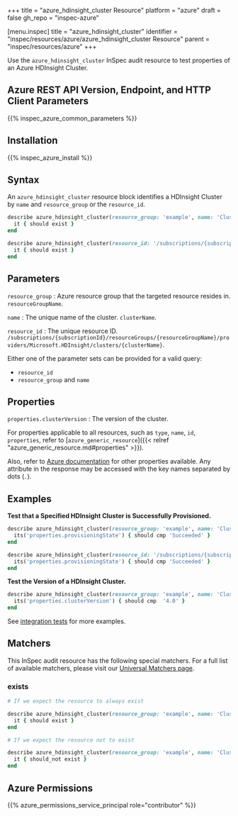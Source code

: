 +++
title = "azure_hdinsight_cluster Resource"
platform = "azure"
draft = false
gh_repo = "inspec-azure"

[menu.inspec]
title = "azure_hdinsight_cluster"
identifier = "inspec/resources/azure/azure_hdinsight_cluster Resource"
parent = "inspec/resources/azure"
+++

Use the `azure_hdinsight_cluster` InSpec audit resource to test properties of an Azure HDInsight Cluster.

## Azure REST API Version, Endpoint, and HTTP Client Parameters

{{% inspec_azure_common_parameters %}}

## Installation

{{% inspec_azure_install %}}

## Syntax

An `azure_hdinsight_cluster` resource block identifies a HDInsight Cluster by `name` and `resource_group` or the `resource_id`.
```ruby
describe azure_hdinsight_cluster(resource_group: 'example', name: 'ClusterName') do
  it { should exist }
end
```
```ruby
describe azure_hdinsight_cluster(resource_id: '/subscriptions/{subscriptionId}/resourceGroups/{resourceGroupName}/providers/Microsoft.HDInsight/clusters/{clusterName}') do
  it { should exist }
end
```

## Parameters

`resource_group`
: Azure resource group that the targeted resource resides in. `resourceGroupName`.

`name`
: The unique name of the cluster. `clusterName`.

`resource_id`
: The unique resource ID. `/subscriptions/{subscriptionId}/resourceGroups/{resourceGroupName}/providers/Microsoft.HDInsight/clusters/{clusterName}`.

Either one of the parameter sets can be provided for a valid query:
- `resource_id`
- `resource_group` and `name`

## Properties

`properties.clusterVersion`
: The version of the cluster.

For properties applicable to all resources, such as `type`, `name`, `id`, `properties`, refer to [`azure_generic_resource`]({{< relref "azure_generic_resource.md#properties" >}}).

Also, refer to [Azure documentation](https://docs.microsoft.com/en-us/rest/api/hdinsight/clusters/get) for other properties available. 
Any attribute in the response may be accessed with the key names separated by dots (`.`).

## Examples

**Test that a Specified HDInsight Cluster is Successfully Provisioned.**

```ruby
describe azure_hdinsight_cluster(resource_group: 'example', name: 'ClusterName') do
  its('properties.provisioningState') { should cmp 'Succeeded' }
end
```
```ruby
describe azure_hdinsight_cluster(resource_id: '/subscriptions/{subscriptionId}/resourceGroups/{resourceGroupName}/providers/Microsoft.HDInsight/clusters/{clusterName}') do
  its('properties.provisioningState') { should cmp 'Succeeded' }
end
```

**Test the Version of a HDInsight Cluster.**

```ruby
describe azure_hdinsight_cluster(resource_group: 'example', name: 'ClusterName') do
  its('properties.clusterVersion') { should cmp  '4.0' }
end
```
See [integration tests](../../test/integration/verify/controls/azurerm_hdinsight_cluster.rb) for more examples.

## Matchers

This InSpec audit resource has the following special matchers. For a full list of available matchers, please visit our [Universal Matchers page](https://docs.chef.io/inspec/matchers/).

### exists

```ruby
# If we expect the resource to always exist

describe azure_hdinsight_cluster(resource_group: 'example', name: 'ClusterName') do
  it { should exist }
end

# If we expect the resource not to exist

describe azure_hdinsight_cluster(resource_group: 'example', name: 'ClusterName') do
  it { should_not exist }
end
```

## Azure Permissions

{{% azure_permissions_service_principal role="contributor" %}}
